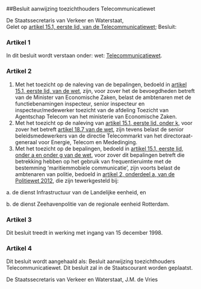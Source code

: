 <meta http-equiv='Content-Type' content='text/html; charset=utf-8' />

##Besluit aanwijzing toezichthouders Telecommunicatiewet

De Staatssecretaris van Verkeer en Waterstaat,  
Gelet op [artikel 15.1, eerste lid, van de Telecommunicatiewet](../../../../../../wet/telecommunicatiewet/BWBR0009950/README.md);
Besluit:     

### Artikel  1  

In dit besluit wordt verstaan onder:   wet:   [Telecommunicatiewet](../../../../../../wet/telecommunicatiewet/BWBR0009950/README.md).    

### Artikel  2  

1.   Met het toezicht op de naleving van de bepalingen, bedoeld in [artikel 15.1, eerste lid, van de wet](../../../../../../wet/telecommunicatiewet/BWBR0009950/README.md), zijn, voor zover het de bevoegdheden betreft van de Minister van Economische Zaken, belast de ambtenaren met de functiebenamingen inspecteur, senior inspecteur en inspecteur/medewerker toezicht van de afdeling Toezicht van Agentschap Telecom van het ministerie van Economische Zaken.  
2.  Met het toezicht op de naleving van [artikel 15.1, eerste lid, onder k](../../../../../../wet/telecommunicatiewet/BWBR0009950/README.md), voor zover het betreft [artikel 18.7 van de wet](../../../../../../wet/telecommunicatiewet/BWBR0009950/README.md), zijn tevens belast de senior beleidsmedewerkers van de directie Telecommarkt van het directoraat-generaal voor Energie, Telecom en Mededinging.  
3.  Met het toezicht op de bepalingen, bedoeld in [artikel 15.1, eerste lid, onder a en onder g van de wet](../../../../../../wet/telecommunicatiewet/BWBR0009950/README.md), voor zover dit bepalingen betreft die betrekking hebben op het gebruik van frequentieruimte met de bestemming ‘maritiemmobiele communicatie’, zijn voorts belast de ambtenaren van politie, bedoeld in [artikel 2, onderdeel a, van de Politiewet 2012](../../../../../../wet/politiewet/2012/BWBR0031788/README.md), die zijn tewerkgesteld bij: 

a. de dienst Infrastructuur van de Landelijke eenheid, en  

b. de dienst Zeehavenpolitie van de regionale eenheid Rotterdam.    

### Artikel  3  

Dit besluit treedt in werking met ingang van 15 december 1998.  

### Artikel  4  

Dit besluit wordt aangehaald als: Besluit aanwijzing toezichthouders Telecommunicatiewet. 
Dit besluit zal in de Staatscourant worden geplaatst.   

De 
Staatssecretaris van Verkeer en Waterstaat, 
J.M. de Vries      
